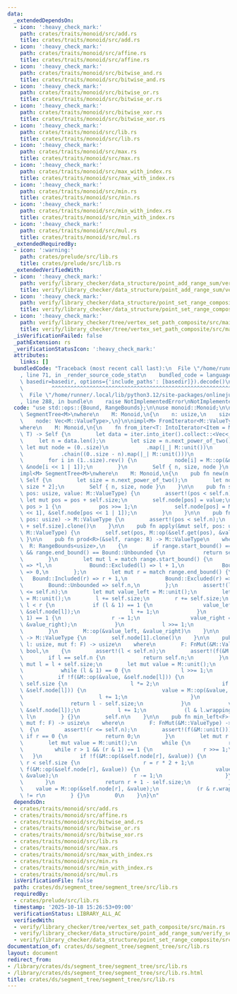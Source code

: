 ```yaml
---
data:
  _extendedDependsOn:
  - icon: ':heavy_check_mark:'
    path: crates/traits/monoid/src/add.rs
    title: crates/traits/monoid/src/add.rs
  - icon: ':heavy_check_mark:'
    path: crates/traits/monoid/src/affine.rs
    title: crates/traits/monoid/src/affine.rs
  - icon: ':heavy_check_mark:'
    path: crates/traits/monoid/src/bitwise_and.rs
    title: crates/traits/monoid/src/bitwise_and.rs
  - icon: ':heavy_check_mark:'
    path: crates/traits/monoid/src/bitwise_or.rs
    title: crates/traits/monoid/src/bitwise_or.rs
  - icon: ':heavy_check_mark:'
    path: crates/traits/monoid/src/bitwise_xor.rs
    title: crates/traits/monoid/src/bitwise_xor.rs
  - icon: ':heavy_check_mark:'
    path: crates/traits/monoid/src/lib.rs
    title: crates/traits/monoid/src/lib.rs
  - icon: ':heavy_check_mark:'
    path: crates/traits/monoid/src/max.rs
    title: crates/traits/monoid/src/max.rs
  - icon: ':heavy_check_mark:'
    path: crates/traits/monoid/src/max_with_index.rs
    title: crates/traits/monoid/src/max_with_index.rs
  - icon: ':heavy_check_mark:'
    path: crates/traits/monoid/src/min.rs
    title: crates/traits/monoid/src/min.rs
  - icon: ':heavy_check_mark:'
    path: crates/traits/monoid/src/min_with_index.rs
    title: crates/traits/monoid/src/min_with_index.rs
  - icon: ':heavy_check_mark:'
    path: crates/traits/monoid/src/mul.rs
    title: crates/traits/monoid/src/mul.rs
  _extendedRequiredBy:
  - icon: ':warning:'
    path: crates/prelude/src/lib.rs
    title: crates/prelude/src/lib.rs
  _extendedVerifiedWith:
  - icon: ':heavy_check_mark:'
    path: verify/library_checker/data_structure/point_add_range_sum/verify_segment_tree/src/main.rs
    title: verify/library_checker/data_structure/point_add_range_sum/verify_segment_tree/src/main.rs
  - icon: ':heavy_check_mark:'
    path: verify/library_checker/data_structure/point_set_range_composite/src/main.rs
    title: verify/library_checker/data_structure/point_set_range_composite/src/main.rs
  - icon: ':heavy_check_mark:'
    path: verify/library_checker/tree/vertex_set_path_composite/src/main.rs
    title: verify/library_checker/tree/vertex_set_path_composite/src/main.rs
  _isVerificationFailed: false
  _pathExtension: rs
  _verificationStatusIcon: ':heavy_check_mark:'
  attributes:
    links: []
  bundledCode: "Traceback (most recent call last):\n  File \"/home/runner/.local/lib/python3.12/site-packages/onlinejudge_verify/documentation/build.py\"\
    , line 71, in _render_source_code_stat\n    bundled_code = language.bundle(stat.path,\
    \ basedir=basedir, options={'include_paths': [basedir]}).decode()\n          \
    \         ^^^^^^^^^^^^^^^^^^^^^^^^^^^^^^^^^^^^^^^^^^^^^^^^^^^^^^^^^^^^^^^^^^^^^^^^^^^^^^^^^\n\
    \  File \"/home/runner/.local/lib/python3.12/site-packages/onlinejudge_verify/languages/rust.py\"\
    , line 288, in bundle\n    raise NotImplementedError\nNotImplementedError\n"
  code: "use std::ops::{Bound, RangeBounds};\n\nuse monoid::Monoid;\n\npub struct\
    \ SegmentTree<M>\nwhere\n    M: Monoid,\n{\n    n: usize,\n    size: usize,\n\
    \    node: Vec<M::ValueType>,\n}\n\nimpl<M> FromIterator<M::ValueType> for SegmentTree<M>\n\
    where\n    M: Monoid,\n{\n    fn from_iter<T: IntoIterator<Item = M::ValueType>>(iter:\
    \ T) -> Self {\n        let data = iter.into_iter().collect::<Vec<_>>();\n   \
    \     let n = data.len();\n        let size = n.next_power_of_two();\n       \
    \ let mut node = (0..size)\n            .map(|_| M::unit())\n            .chain(data)\n\
    \            .chain((0..size - n).map(|_| M::unit()))\n            .collect::<Vec<_>>();\n\
    \        for i in (1..size).rev() {\n            node[i] = M::op(&node[i << 1],\
    \ &node[i << 1 | 1]);\n        }\n        Self { n, size, node }\n    }\n}\n\n\
    impl<M> SegmentTree<M>\nwhere\n    M: Monoid,\n{\n    pub fn new(n: usize) ->\
    \ Self {\n        let size = n.next_power_of_two();\n        let node = vec![M::unit();\
    \ size * 2];\n        Self { n, size, node }\n    }\n\n    pub fn set(&mut self,\
    \ pos: usize, value: M::ValueType) {\n        assert!(pos < self.n);\n       \
    \ let mut pos = pos + self.size;\n        self.node[pos] = value;\n        while\
    \ pos > 1 {\n            pos >>= 1;\n            self.node[pos] = M::op(&self.node[pos\
    \ << 1], &self.node[pos << 1 | 1]);\n        }\n    }\n\n    pub fn get(&self,\
    \ pos: usize) -> M::ValueType {\n        assert!(pos < self.n);\n        self.node[pos\
    \ + self.size].clone()\n    }\n\n    pub fn apply(&mut self, pos: usize, value:\
    \ M::ValueType) {\n        self.set(pos, M::op(&self.get(pos), &value));\n   \
    \ }\n\n    pub fn prod<R>(&self, range: R) -> M::ValueType\n    where\n      \
    \  R: RangeBounds<usize>,\n    {\n        if range.start_bound() == Bound::Unbounded\
    \ && range.end_bound() == Bound::Unbounded {\n            return self.all_prod();\n\
    \        }\n        let mut l = match range.start_bound() {\n            Bound::Included(l)\
    \ => *l,\n            Bound::Excluded(l) => l + 1,\n            Bound::Unbounded\
    \ => 0,\n        };\n        let mut r = match range.end_bound() {\n         \
    \   Bound::Included(r) => r + 1,\n            Bound::Excluded(r) => *r,\n    \
    \        Bound::Unbounded => self.n,\n        };\n        assert!(l <= r && r\
    \ <= self.n);\n        let mut value_left = M::unit();\n        let mut value_right\
    \ = M::unit();\n        l += self.size;\n        r += self.size;\n        while\
    \ l < r {\n            if (l & 1) == 1 {\n                value_left = M::op(&value_left,\
    \ &self.node[l]);\n                l += 1;\n            }\n            if (r &\
    \ 1) == 1 {\n                r -= 1;\n                value_right = M::op(&self.node[r],\
    \ &value_right);\n            }\n            l >>= 1;\n            r >>= 1;\n\
    \        }\n        M::op(&value_left, &value_right)\n    }\n\n    pub fn all_prod(&self)\
    \ -> M::ValueType {\n        self.node[1].clone()\n    }\n\n    pub fn max_right<F>(&self,\
    \ l: usize, mut f: F) -> usize\n    where\n        F: FnMut(&M::ValueType) ->\
    \ bool,\n    {\n        assert!(l < self.n);\n        assert!(f(&M::unit()));\n\
    \        if l == self.n {\n            return self.n;\n        }\n        let\
    \ mut l = l + self.size;\n        let mut value = M::unit();\n        while {\n\
    \            while (l & 1) == 0 {\n                l >>= 1;\n            }\n \
    \           if !f(&M::op(&value, &self.node[l])) {\n                while l <\
    \ self.size {\n                    l *= 2;\n                    if f(&M::op(&value,\
    \ &self.node[l])) {\n                        value = M::op(&value, &self.node[l]);\n\
    \                        l += 1;\n                    }\n                }\n \
    \               return l - self.size;\n            }\n            value = M::op(&value,\
    \ &self.node[l]);\n            l += 1;\n            (l & l.wrapping_neg()) !=\
    \ l\n        } {}\n        self.n\n    }\n\n    pub fn min_left<F>(&self, r: usize,\
    \ mut f: F) -> usize\n    where\n        F: FnMut(&M::ValueType) -> bool,\n  \
    \  {\n        assert!(r <= self.n);\n        assert!(f(&M::unit()));\n       \
    \ if r == 0 {\n            return 0;\n        }\n        let mut r = r + self.size;\n\
    \        let mut value = M::unit();\n        while {\n            r -= 1;\n  \
    \          while r > 1 && (r & 1) == 1 {\n                r >>= 1;\n         \
    \   }\n            if !f(&M::op(&self.node[r], &value)) {\n                while\
    \ r < self.size {\n                    r = r * 2 + 1;\n                    if\
    \ f(&M::op(&self.node[r], &value)) {\n                        value = M::op(&self.node[r],\
    \ &value);\n                        r -= 1;\n                    }\n         \
    \       }\n                return r + 1 - self.size;\n            }\n        \
    \    value = M::op(&self.node[r], &value);\n            (r & r.wrapping_neg())\
    \ != r\n        } {}\n        0\n    }\n}\n"
  dependsOn:
  - crates/traits/monoid/src/add.rs
  - crates/traits/monoid/src/affine.rs
  - crates/traits/monoid/src/bitwise_and.rs
  - crates/traits/monoid/src/bitwise_or.rs
  - crates/traits/monoid/src/bitwise_xor.rs
  - crates/traits/monoid/src/lib.rs
  - crates/traits/monoid/src/max.rs
  - crates/traits/monoid/src/max_with_index.rs
  - crates/traits/monoid/src/min.rs
  - crates/traits/monoid/src/min_with_index.rs
  - crates/traits/monoid/src/mul.rs
  isVerificationFile: false
  path: crates/ds/segment_tree/segment_tree/src/lib.rs
  requiredBy:
  - crates/prelude/src/lib.rs
  timestamp: '2025-10-18 15:26:53+09:00'
  verificationStatus: LIBRARY_ALL_AC
  verifiedWith:
  - verify/library_checker/tree/vertex_set_path_composite/src/main.rs
  - verify/library_checker/data_structure/point_add_range_sum/verify_segment_tree/src/main.rs
  - verify/library_checker/data_structure/point_set_range_composite/src/main.rs
documentation_of: crates/ds/segment_tree/segment_tree/src/lib.rs
layout: document
redirect_from:
- /library/crates/ds/segment_tree/segment_tree/src/lib.rs
- /library/crates/ds/segment_tree/segment_tree/src/lib.rs.html
title: crates/ds/segment_tree/segment_tree/src/lib.rs
---
```

